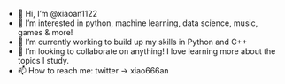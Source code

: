 - 👋 Hi, I’m @xiaoan1122
- 👀 I’m interested in python, machine learning, data science, music, games & more!
- 🌱 I’m currently working to build up my skills in Python and C++
- 💞️ I’m looking to collaborate on anything! I love learning more about the topics I study.
- 📫 How to reach me: twitter -> xiao666an 
                      

<!---
xiaoan1122/xiaoan1122 is a ✨ special ✨ repository because its `README.md` (this file) appears on your GitHub profile.
You can click the Preview link to take a look at your changes.
--->
